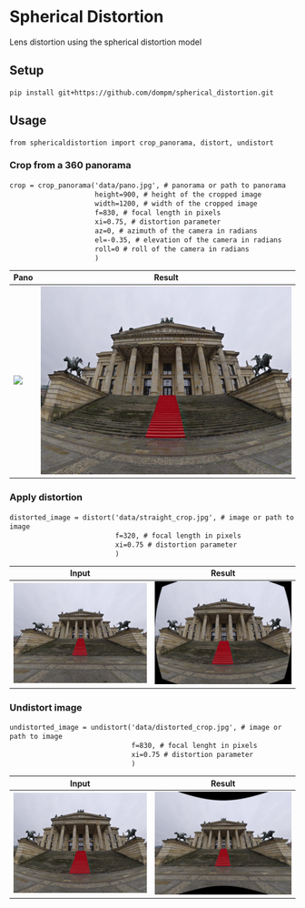 # Spherical Distortion

Lens distortion using the spherical distortion model

## Setup
```
pip install git+https://github.com/dompm/spherical_distortion.git
```

## Usage
```
from sphericaldistortion import crop_panorama, distort, undistort
```

### Crop from a 360 panorama

```
crop = crop_panorama('data/pano.jpg', # panorama or path to panorama
                     height=900, # height of the cropped image
                     width=1200, # width of the cropped image
                     f=830, # focal length in pixels
                     xi=0.75, # distortion parameter
                     az=0, # azimuth of the camera in radians
                     el=-0.35, # elevation of the camera in radians
                     roll=0 # roll of the camera in radians
                     )
```

|Pano | Result|
|-|-|
|<img src="data/pano.jpg" width="1600">|![](data/distorted_crop.jpg)|

### Apply distortion

```
distorted_image = distort('data/straight_crop.jpg', # image or path to image
                          f=320, # focal length in pixels
                          xi=0.75 # distortion parameter
                          )
```

|Input | Result|
|-|-|
|![](data/straight_crop.jpg)|![](data/distort_result.jpg)|

### Undistort image

```
undistorted_image = undistort('data/distorted_crop.jpg', # image or path to image
                              f=830, # focal lenght in pixels
                              xi=0.75 # distortion parameter
                              )
```

|Input | Result|
|-|-|
|![](data/distorted_crop.jpg)|![](data/undistort_result.jpg)|
